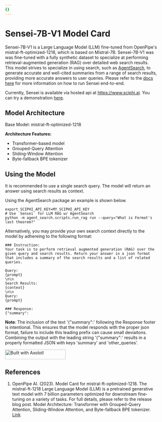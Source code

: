 ```yaml
---
{}
---
```


# Sensei-7B-V1 Model Card

Sensei-7B-V1 is a Large Language Model (LLM) fine-tuned from OpenPipe's mistral-ft-optimized-1218, which is based on Mistral-7B. Sensei-7B-V1 was was fine-tuned with a fully synthetic dataset to specialize at performing retrieval-augmented generation (RAG) over detailed web search results. This model strives to specialize in using search, such as [AgentSearch](https://huggingface.co/datasets/SciPhi/AgentSearch-V1), to generate accurate and well-cited summaries from a range of search results, providing more accurate answers to user queries. Please refer to the [docs here](https://agent-search.readthedocs.io/en/latest/) for more information on how to run Sensei end-to-end.

Currently, Sensei is available via hosted api at https://www.sciphi.ai. You can try a demonstration [here](https://search.sciphi.ai/). 

## Model Architecture

Base Model: mistral-ft-optimized-1218

**Architecture Features:**
- Transformer-based model
- Grouped-Query Attention
- Sliding-Window Attention
- Byte-fallback BPE tokenizer


## Using the Model

It is recommended to use a single search query. The model will return an answer using search results as context. 

Using the AgentSearch package an example is shown below.
```
export SCIPHI_API_KEY=MY_SCIPHI_API_KEY
# Use `Sensei` for LLM RAG w/ AgentSearch
python -m agent_search.scripts.run_rag run --query="What is Fermat's last theorem?"
```

Alternatively, you may provide your own search context directly to the model by adhereing to the following format:

```
### Instruction: 
Your task is to perform retrieval augmented generation (RAG) over the given query and search results. Return your answer in a json format that includes a summary of the search results and a list of related queries. 

Query:
{prompt}
\n\n
Search Results:
{context}
\n\n
Query:
{prompt}

### Response:
{"summary":
```

__Note__: The inclusion of the text '{"summary":' following the Response footer is intentional. This ensures that the model responds with the proper json format, failure to include this leading prefix can cause small deviaitons. Combining the output with the leading string '{"summary":' results in a properly formatted JSON with keys 'summary' and 'other_queries'.

[<img src="https://raw.githubusercontent.com/OpenAccess-AI-Collective/axolotl/main/image/axolotl-badge-web.png" alt="Built with Axolotl" width="200" height="32"/>](https://github.com/OpenAccess-AI-Collective/axolotl)

## References

1. OpenPipe AI. (2023). Model Card for mistral-ft-optimized-1218. The mistral-ft-1218 Large Language Model (LLM) is a pretrained generative text model with 7 billion parameters optimized for  downstream fine-tuning on a variety of tasks. For full details, please refer to the release blog post. Model Architecture: Transformer with Grouped-Query Attention, Sliding-Window Attention, and Byte-fallback BPE tokenizer. [Link](https://huggingface.co/OpenPipe/mistral-ft-optimized-1218)